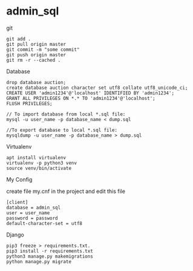 # admin_sql
git

    git add . 
    git pull origin master
    git commit -m "some commit"
    git push origin master
    git rm -r --cached .

Database
    
    drop database auction;
    create database auction character set utf8 collate utf8_unicode_ci;
    CREATE USER 'admin1234'@'localhost' IDENTIFIED BY 'admin1234';
    GRANT ALL PRIVILEGES ON *.* TO 'admin1234'@'localhost';
    FLUSH PRIVILEGES;
    
    // To import database from local *.sql file:
    mysql -u user_name -p database_name < dump.sql
    
    //To export database to local *.sql file:
    mysqldump -u user_name -p database_name > dump.sql
    
Virtualenv

    apt install virtualenv
    virtualenv -p python3 venv
    source venv/bin/activate
    
My Config

create file my.cnf in the project and edit this file
    
    [client]
    database = admin_sql
    user = user_name
    password = password
    default-character-set = utf8

Django

    pip3 freeze > requirements.txt.
    pip3 install -r requirements.txt
    python3 manage.py makemigrations
    python manage.py migrate
    